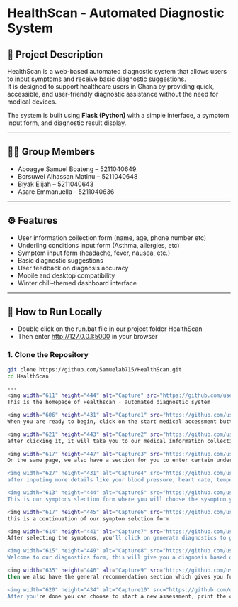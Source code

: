 # HealthScan - Automated Diagnostic System

## 📌 Project Description
HealthScan is a web-based automated diagnostic system that allows users to input symptoms and receive basic diagnostic suggestions.  
It is designed to support healthcare users in Ghana by providing quick, accessible, and user-friendly diagnostic assistance without the need for medical devices.

The system is built using **Flask (Python)** with a simple interface, a symptom input form, and diagnostic result display.

---

## 👩‍💻 Group Members
- Aboagye Samuel Boateng – 5211040649  
- Borsuwei Alhassan Matinu – 5211040648  
- Biyak Elijah – 5211040643  
- Asare Emmanuella - 5211040636  

---

## ⚙️ Features
- User information collection form (name, age, phone number etc)
- Underling conditions input form (Asthma, allergies, etc)
- Symptom input form (headache, fever, nausea, etc.)  
- Basic diagnostic suggestions  
- User feedback on diagnosis accuracy  
- Mobile and desktop compatibility  
- Winter chill–themed dashboard interface  

---

## 🚀 How to Run Locally
- Double click on the run.bat file in our project folder HealthScan
- Then enter http://127.0.0.1:5000 in your browser

### 1. Clone the Repository
```bash
git clone https://github.com/Samuelab715/HealthScan.git
cd HealthScan

---
<img width="611" height="444" alt="Capture" src="https://github.com/user-attachments/assets/2ce3aeca-d425-4616-8808-760e05aedd69" />
This is the homepage of Healthscan - automated diagnostic system

<img width="606" height="431" alt="Capture1" src="https://github.com/user-attachments/assets/700dace2-7892-4a7b-b36b-0e073ac3c113" />
When you are ready to begin, click on the start medical accessment button

<img width="621" height="443" alt="Capture2" src="https://github.com/user-attachments/assets/f35fe251-ead0-47f9-90f0-7a050c14e4cb" />
after clicking it, it will take you to our medical information collection form where you will enter your details like name, age, gender, phone number.

<img width="617" height="447" alt="Capture3" src="https://github.com/user-attachments/assets/8d8a7798-b340-4467-ab27-412b95a533f6" />
On the same page, we also have a section for you to enter certain underlying diseases, click on none if you don't have one

<img width="627" height="431" alt="Capture4" src="https://github.com/user-attachments/assets/48a7bb93-5a2f-4303-b9a9-7cb42c9c03e8" />
after inputing more details like your blood pressure, heart rate, temperature, click on submit medical information

<img width="613" height="444" alt="Capture5" src="https://github.com/user-attachments/assets/04caccbc-6023-4d0f-8985-fa337660ea5d" />
This is our symptons slection form where you will choose the sysmpton you're suffering from

<img width="617" height="445" alt="Capture6" src="https://github.com/user-attachments/assets/805f7383-3ed8-4934-8bd7-d1d8c104e595" />
this is a continuation of our sympton selction form

<img width="614" height="441" alt="Capture7" src="https://github.com/user-attachments/assets/1946e4dd-2379-41a5-8f6f-fbe2012e4f3e" />
After selecting the symptons, you'll click on generate diagnostics to give you your assessment or click on Back to medical form to start the process again

<img width="615" height="449" alt="Capture8" src="https://github.com/user-attachments/assets/b295e8cd-725c-4d95-b70b-f4971a2f1bb4" />
Welcome to our diagnostics form, this will give you a diagnosis based on the information and the symptons you chose, what you're seeing is the primary diagnosis and the recommended you should take.

<img width="635" height="446" alt="Capture9" src="https://github.com/user-attachments/assets/82dba5f6-cc88-40e5-a342-8c766ea1994d" />
then we also have the general recommendation section which gives you further actions you must take. We also have a very important diclaimer which states that this app is just for informational purposes and shouldn't replace medical advice and be sure to seek medical counsel afterwards

<img width="620" height="434" alt="Capture10" src="https://github.com/user-attachments/assets/882b3c38-3845-45cf-b087-b1e84c89d4a5" />
After you're done you can choose to start a new assessment, print the current one or go back to the home page







